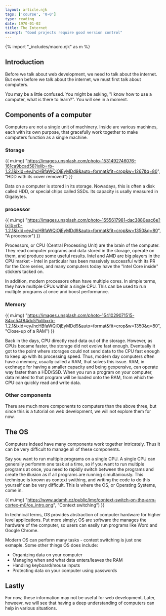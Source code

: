 ```yaml
---
layout: article.njk
tags: ['course', '0-0']
type: reading
date: 1970-01-02
title: The Internet
excerpt: "Good projects require good version control"
---
```


{% import "_includes/macro.njk" as m %}

<section>

## Introduction

Before we talk about web development, we need to talk about the internet. But even before we talk about the internet, we must first talk about computers.

You may be a little confused. You might be asking, "I know how to use a computer, what is there to learn?". You will see in a moment.


## Components of a computer

Computers are not a single unit of machinery. Inside are various machines, each with its own purpose, that gracefully work together to make computers function as a single machine.


### Storage
{{ m.img( "https://images.unsplash.com/photo-1531492746076-161ca9bcad58?ixlib=rb-1.2.1&ixid=eyJhcHBfaWQiOjEyMDd9&auto=format&fit=crop&w=1267&q=80", "HDD with its cover removed") }}

Data on a computer is stored in its storage. Nowadays, this is often a disk called HDD, or special chips called SSDs. Its capacity is usally measured in Gigabytes. 

### processor
{{ m.img( "https://images.unsplash.com/photo-1555617981-dac3880eac6e?ixlib=rb-1.2.1&ixid=eyJhcHBfaWQiOjEyMDd9&auto=format&fit=crop&w=1350&q=80", "A processor") }}


Processors, or CPU (Central Processing Unit) are the brain of the computer. They read computer programs and data stored in the storage, operate on them, and produce some useful results. 
Intel and AMD are big players in the CPU market - Intel in particular has been massively successful with its PR for the Core series, and many computers today have the "Intel Core inside" stickers tacked on. 

In addition, modern processors often have multiple cores. In simple terms, they have multiple CPUs within a single CPU. This can be used to run multiple programs at once and boost performance. 


### Memory
{{ m.img( "https://images.unsplash.com/photo-1541029071515-84cc54f84dc5?ixlib=rb-1.2.1&ixid=eyJhcHBfaWQiOjEyMDd9&auto=format&fit=crop&w=1350&q=80", "Close-up of a RAM") }}

Back in the days, CPU directly read data out of the storage. However, as CPUs became faster, the storage did not evolve fast enough.
Eventually it got to the point where storages could not send data to the CPU fast enough to keep up with its processing speed. 
Thus, modern day computers often have a memory, usually called a RAM, that solves this issue. RAM, in exchnage for having a smaller capacity and being gexpensive, can operate
way faster than a HDD/SSD. When you run a program on your computer, data related to that program will be loaded onto the RAM, from which the CPU can quickly read and write data. 


### Other components

There are much more components to computers than the above three, but since this is a tutorial on web development, we will not explore them for now. 

## The OS

Computers indeed have many components work together intricately. Thus it can be very difficult to manage all of these components.

Say you want to run multiple programs on a single CPU. A single CPU can generally perfomrm one task at a time, so if you want to run multiple 
programs at once, you need to rapidly switch between the programs and create the illusion as if all programs are running simultaniously. 
This technique is known as context swithing, and writing the code to do this yourself can be very difficult. This is where the OS, or Operating Systems, come in. 

{{ m.img( "https://www.adamh.cz/public/img/context-switch-on-the-arm-cortex-m0/os_intro.png", "Context switching") }}

In technical terms, OS provides abstraction of computer hardware for higher level applications. Put more simply; OS are software the manages the hardware of the computer, 
so users can easily run programs like Word and Google Chrome. 


Modern OS can perform many tasks - context switching is just one exmaple. Some other things OS does include:

- Organizing data on your computer
- Managing when and what data enters/leaves the RAM
- Handling keyboard/mouse inputs
- Protecting data on your computer using passwords

## Lastly

For now, these information may not be useful for web development. Later, howeevr, we will see that having a deep understanding 
of computers can help in various situations.  

</section>
